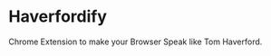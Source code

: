 Haverfordify
==========================

Chrome Extension to make your Browser Speak like Tom Haverford. 

